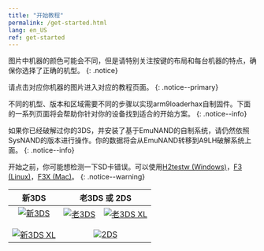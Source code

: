```yaml
---
title: "开始教程"
permalink: /get-started.html
lang: en_US
ref: get-started
---
```


图片中机器的颜色可能会不同，但是请特别关注按键的布局和每台机器的特点，确保你选择了正确的机型。
{: .notice}

请点击对应你机器的图片进入对应的教程页面。
{: .notice--primary}

不同的机型、版本和区域需要不同的步骤以实现arm9loaderhax自制固件。下面的一系列页面将会帮助你针对你的设备找到适合的开始方案。
{: .notice--info}

如果你已经破解过你的3DS，并安装了基于EmuNAND的自制系统，请仍然依照SysNAND的版本进行操作。你的数据将会从EmuNAND转移到A9LH破解系统上面。
{: .notice--info}

开始之前，你可能想检测一下SD卡错误。可以使用[H2testw (Windows)](h2testw-(windows))，[F3 (Linux)](f3-(linux))，[F3X (Mac)](f3x-(mac))。
{: .notice--warning}

| 新3DS | 老3DS 或 2DS |
|:-:|:-:|
| [![新3DS](images/new3ds.png)](get-started-(new-3ds)) <br><br> [![新3DS XL](images/new3dsxl.png)](get-started-(new-3ds)) | [![老3DS](images/old3ds.png)](get-started-(old-3ds)) &nbsp;&nbsp; [![老3DS XL](images/old3dsxl.png)](get-started-(old-3ds)) <br><br> [![2DS](images/2ds.png)](get-started-(old-3ds)) |
